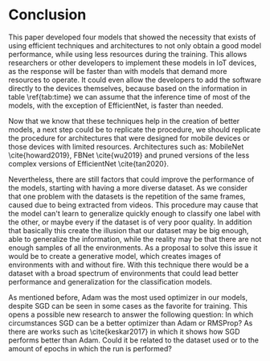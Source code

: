 # Conclusion

<!-- Summarize your key findings. Include important conclusions that can be drawn and further implications for the field. Discuss the benefits or shortcomings of your work and suggest future areas for research. -->

This paper developed four models that showed the necessity that exists of using efficient techniques and architectures to not only obtain a good model performance, while using less resources during the training. This allows researchers or other developers to implement these models in IoT devices, as the response will be faster than with models that demand more resources to operate. It could even allow the developers to add the software directly to the devices themselves, because based on the information in table \ref{tab:time} we can assume that the inference time of most of the models, with the exception of EfficientNet, is faster than needed.

Now that we know that these techniques help in the creation of better models, a next step could be to replicate the procedure, we should replicate the procedure for architectures that were designed for mobile devices or those devices with limited resources. Architectures such as: MobileNet \cite{howard2019}, FBNet \cite{wu2019} and pruned versions of the less complex versions of EfficientNet \cite{tan2020}.

Nevertheless, there are still factors that could improve the performance of the models, starting with having a more diverse dataset. As we consider that one problem with the datasets is the repetition of the same frames, caused due to being extracted from videos. This procedure may cause that the model can't learn to generalize quickly enough to classify one label with the other, or maybe every if the dataset is of very poor quality. In addition that basically this create the illusion that our dataset may be big enough, able to generalize the information, while the reality may be that there are not enough samples of all the environments. As a proposal to solve this issue it would be to create a generative model, which creates images of environments with and without fire. With this technique there would be a dataset with a broad spectrum of environments that could lead better performance and generalization for the classification models.

As mentioned before, Adam was the most used optimizer in our models, despite SGD can be seen in some cases as the favorite for training. This opens a possible new research to answer the following question: In which circumstances SGD can be a better optimizer than Adam or RMSProp? As there are works such as \cite{keskar2017} in which it shows how SGD performs better than Adam. Could it be related to the dataset used or to the amount of epochs in which the run is performed?
